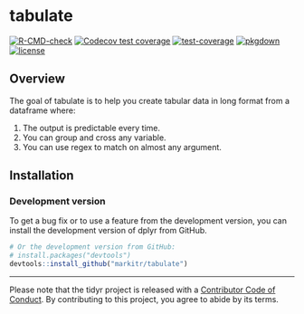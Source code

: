
<!-- README.md is generated from README.Rmd. Please edit that file -->

# tabulate

<!-- badges: start 

[![CRAN](https://img.shields.io/cran/v/mikropml?color=blue&label=CRAN&logo=R)](https://CRAN.R-project.org/package=mikropml)
[![Conda](https://img.shields.io/conda/vn/conda-forge/r-mikropml)](https://anaconda.org/conda-forge/r-mikropml)
![Downloads](https://cranlogs.r-pkg.org/badges/grand-total/mikropml)

-->

[![R-CMD-check](https://github.com/markitr/tabulate/actions/workflows/R-CMD-check.yaml/badge.svg)](https://github.com/markitr/tabulate/actions/workflows/R-CMD-check.yaml)
[![Codecov test
coverage](https://codecov.io/gh/markitr/tabulate/branch/main/graph/badge.svg)](https://codecov.io/gh/markitr/tabulate?branch=main)
[![test-coverage](https://github.com/markitr/tabulate/actions/workflows/test-coverage.yaml/badge.svg)](https://github.com/markitr/tabulate/actions/workflows/test-coverage.yaml)
[![pkgdown](https://github.com/markitr/tabulate/actions/workflows/pkgdown.yaml/badge.svg)](https://github.com/markitr/tabulate/actions/workflows/pkgdown.yaml)
[![license](https://img.shields.io/badge/license-MIT-blue.svg)](https://github.com/markitr/tabulate/blob/main/LICENSE.md)

<!-- badges: end -->

## Overview

The goal of tabulate is to help you create tabular data in long format
from a dataframe where:

1.  The output is predictable every time.
2.  You can group and cross any variable.
3.  You can use regex to match on almost any argument.

## Installation

### Development version

To get a bug fix or to use a feature from the development version, you
can install the development version of dplyr from GitHub.

``` r
# Or the development version from GitHub:
# install.packages("devtools")
devtools::install_github("markitr/tabulate")
```

------------------------------------------------------------------------

Please note that the tidyr project is released with a [Contributor Code
of Conduct](.github/CODE_OF_CONDUCT.md). By contributing to this
project, you agree to abide by its terms.
